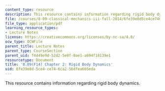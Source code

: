 ```yaml
---
content_type: resource
description: This resource contains information regarding rigid body dynamics.
file: /courses/8-09-classical-mechanics-iii-fall-2014/6fe39e8d5ce4ce746ca256dfea665eda_MIT8_09F14_Chapter_2.pdf
file_type: application/pdf
learning_resource_types:
- Lecture Notes
license: https://creativecommons.org/licenses/by-nc-sa/4.0/
ocw_type: OCWFile
parent_title: Lecture Notes
parent_type: CourseSection
parent_uid: f4d49e9d-52d2-5e0f-0ae1-a694f18139e1
resourcetype: Document
title: '8.09(F14) Chapter 2: Rigid Body Dynamics'
uid: 6fe39e8d-5ce4-ce74-6ca2-56dfea665eda
---
```

This resource contains information regarding rigid body dynamics.